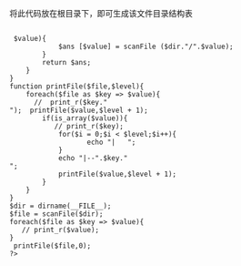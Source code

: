 将此代码放在根目录下，即可生成该文件目录结构表
<pre><code>
<?php
function scanFile($dir){
    if(strstr($dir,".") || !is_dir($dir)){
      //含有“.”的文件基本是不需要的，所以没有输出，可根据实际情况修改或删除
        return $dir;
    }else{
        $file1 = scandir($dir);
        foreach($file1 as $key => $value){
            $ans [$value] = scanFile ($dir."/".$value);
        }
        return $ans;
    }
}
function printFile($file,$level){
    foreach($file as $key => $value){
      //  print_r($key."<br>");  printFile($value,$level + 1);
        if(is_array($value)){
           // print_r($key);
            for($i = 0;$i < $level;$i++){
                   echo "|&nbsp;&nbsp;&nbsp;";
            }
            echo "|--".$key."<br>";
            printFile($value,$level + 1);
        }
    }
}
$dir = dirname(__FILE__);
$file = scanFile($dir);
foreach($file as $key => $value){
   // print_r($value);
}
 printFile($file,0);
?>
</code></pre>
